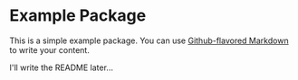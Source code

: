 # Example Package

This is a simple example package. You can use
[Github-flavored Markdown](https://guides.github.com/features/mastering-markdown/)
to write your content.

I'll write the README later...
